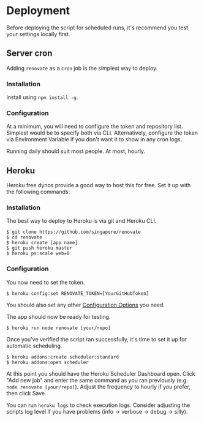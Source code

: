 # Deployment

Before deploying the script for scheduled runs, it's recommend you test your settings locally first.

## Server cron

Adding `renovate` as a `cron` job is the simplest way to deploy.

### Installation

Install using `npm install -g`.

### Configuration

At a minimum, you will need to configure the token and repository list.
Simplest would be to specify both via CLI.
Alternatively, configure the token via Environment Variable if you don't want it to show in any cron logs.

Running daily should suit most people. At most, hourly.

## Heroku

Heroku free dynos provide a good way to host this for free. Set it up with the following commands:

### Installation

The best way to deploy to Heroku is via git and Heroku CLI.

```
$ git clone https://github.com/singapore/renovate
$ cd renovate
$ heroku create [app name]
$ git push heroku master
$ heroku ps:scale web=0
```

### Configuration

You now need to set the token.

```
$ heroku config:set RENOVATE_TOKEN=[YourGitHubToken]
```

You should also set any other [Configuration Options](configuration.md) you need.

The app should now be ready for testing.

```
$ heroku run node renovate [your/repo]
```

Once you've verified the script ran successfully, it's time to set it up for automatic scheduling.
```
$ heroku addons:create scheduler:standard
$ heroku addons:open scheduler
```

At this point you should have the Heroku Scheduler Dashboard open. Click "Add new job" and enter the same command as you ran previously (e.g. `node renovate [your/repo]`). Adjust the frequency to hourly if you prefer, then click Save.

You can run `heroku logs` to check execution logs. Consider adjusting the scripts log level if you have problems (info -> verbose -> debug -> silly).

